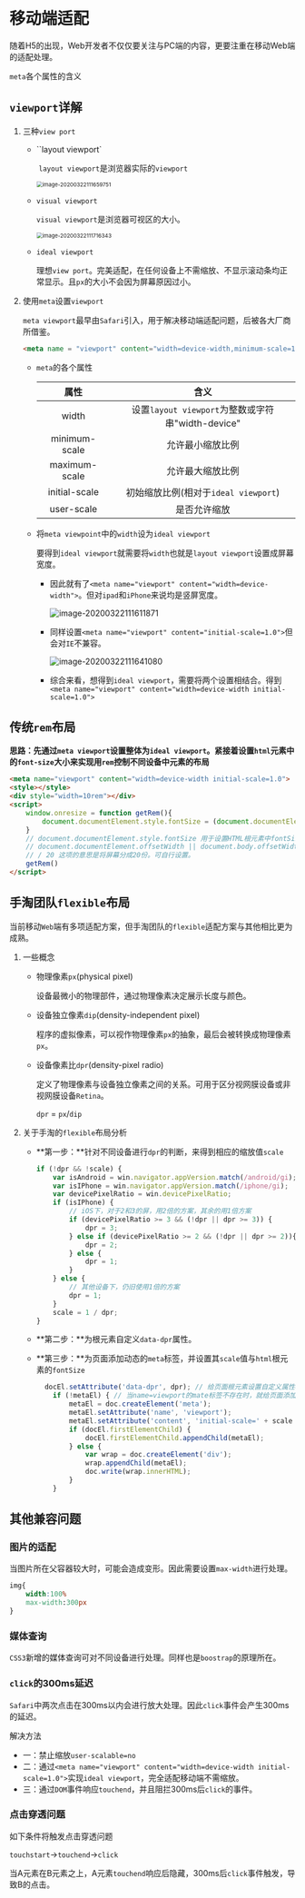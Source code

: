 # 移动端适配

随着H5的出现，Web开发者不仅仅要关注与PC端的内容，更要注重在移动Web端的适配处理。

`meta`各个属性的含义

## `viewport`详解

1. 三种`view port`

   + ``layout viewport`

     ​	`layout viewport`是浏览器实际的`viewport`

     <img src="upload/image-20200322111659751.png" alt="image-20200322111659751" style="zoom:67%;" />

   + `visual viewport`

     `visual viewport`是浏览器可视区的大小。

     <img src="upload/image-20200322111716343.png" alt="image-20200322111716343" style="zoom:67%;" />

   + `ideal viewport`

     理想`view port`。完美适配，在任何设备上不需缩放、不显示滚动条均正常显示。且`px`的大小不会因为屏幕原因过小。

2. 使用`meta`设置`viewport`

   `meta viewport`最早由`Safari`引入，用于解决移动端适配问题，后被各大厂商所借鉴。

   ```html
   <meta name = "viewport" content="width=device-width,minimum-scale=1.0,maximum-scale=1.0,initial-scale=1,user-scalable=0">
   ```

   + `meta`的各个属性

     |     属性      |                       含义                        |
     | :-----------: | :-----------------------------------------------: |
     |     width     | 设置`layout viewport`为整数或字符串"width-device" |
     | minimum-scale |                 允许最小缩放比例                  |
     | maximum-scale |                 允许最大缩放比例                  |
     | initial-scale |       初始缩放比例(相对于`ideal viewport`)        |
     |  user-scale   |                   是否允许缩放                    |

   + 将`meta viewpoint`中的`width`设为`ideal viewport`

     要得到`ideal viewport`就需要将`width`也就是`layout viewport`设置成屏幕宽度。

     - 因此就有了`<meta name="viewport" content="width=device-width">`。但对`ipad`和`iPhone`来说均是竖屏宽度。

       ![image-20200322111611871](upload/image-20200322111611871.png)

     - 同样设置`<meta name="viewport" content="initial-scale=1.0">`但会对`IE`不兼容。

       ![image-20200322111641080](upload/image-20200322111641080.png)

     - 综合来看，想得到`ideal viewport`，需要将两个设置相结合。得到`<meta name="viewport" content="width=device-width initial-scale=1.0">`

## 传统`rem`布局

**思路：先通过`meta viewport`设置整体为`ideal viewport`。紧接着设置`html`元素中的`font-size`大小来实现用`rem`控制不同设备中元素的布局**

```html
<meta name="viewport" content="width=device-width initial-scale=1.0">
<style></style>
<div style="width=10rem"></div>
<script>
    window.onresize = function getRem(){
        document.documentElement.style.fontSize = (document.documentElement.offsetWidth || document.body.offsetWidth) / 20 + "px"
    }
    // document.documentElement.style.fontSize 用于设置HTML根元素中fontSize的大小
    // document.documentElement.offsetWidth || document.body.offsetWidth 用于获取元素宽度并兼容IE
    // / 20 这项的意思是将屏幕分成20份。可自行设置。
    getRem()
</script>
```



## 手淘团队`flexible`布局

当前移动`Web`端有多项适配方案，但手淘团队的`flexible`适配方案与其他相比更为成熟。

1. 一些概念

   + 物理像素`px`(physical pixel)

     设备最微小的物理部件，通过物理像素决定展示长度与颜色。

   + 设备独立像素`dip`(density-independent pixel)

     程序的虚拟像素，可以视作物理像素`px`的抽象，最后会被转换成物理像素`px`。

   + 设备像素比`dpr`(density-pixel radio)

     定义了物理像素与设备独立像素之间的关系。可用于区分视网膜设备或非视网膜设备`Retina`。

     `dpr` = `px`/`dip`

2. 关于手淘的`flexible`布局分析

   + **第一步：**针对不同设备进行`dpr`的判断，来得到相应的缩放值`scale`

     ```javascript
     if (!dpr && !scale) {
         var isAndroid = win.navigator.appVersion.match(/android/gi);
         var isIPhone = win.navigator.appVersion.match(/iphone/gi);
         var devicePixelRatio = win.devicePixelRatio;
         if (isIPhone) {
             // iOS下，对于2和3的屏，用2倍的方案，其余的用1倍方案
             if (devicePixelRatio >= 3 && (!dpr || dpr >= 3)) {                
                 dpr = 3;
             } else if (devicePixelRatio >= 2 && (!dpr || dpr >= 2)){
                 dpr = 2;
             } else {
                 dpr = 1;
             }
         } else {
             // 其他设备下，仍旧使用1倍的方案
             dpr = 1;
         }
         scale = 1 / dpr;
     }
     ```

   + **第二步：**为根元素自定义`data-dpr`属性。

   + **第三步：**为页面添加动态的`meta`标签，并设置其`scale`值与`html`根元素的`fontSize`

     ```javascript
       docEl.setAttribute('data-dpr', dpr); // 给页面根元素设置自定义属性data-dpr，值为前面已经赋值好的dpr
         if (!metaEl) { // 当name=viewport的mate标签不存在时，就给页面添加一个，各元素值为前面计算好的scale，并不允许用户拖动缩放
             metaEl = doc.createElement('meta');
             metaEl.setAttribute('name', 'viewport');
             metaEl.setAttribute('content', 'initial-scale=' + scale + ', maximum-scale=' + scale + ', minimum-scale=' + scale + ', user-scalable=no');
             if (docEl.firstElementChild) {
                 docEl.firstElementChild.appendChild(metaEl);
             } else {
                 var wrap = doc.createElement('div');
                 wrap.appendChild(metaEl);
                 doc.write(wrap.innerHTML);
             }
         }
     ```

     

## 其他兼容问题

### 图片的适配

当图片所在父容器较大时，可能会造成变形。因此需要设置`max-width`进行处理。

```css
img{
    width:100%
    max-width:300px
}
```

### 媒体查询

`CSS3`新增的媒体查询可对不同设备进行处理。同样也是`boostrap`的原理所在。

### `click`的300ms延迟

`Safari`中两次点击在300ms以内会进行放大处理。因此`click`事件会产生300ms的延迟。

解决方法

+ 一：禁止缩放`user-scalable=no`
+ 二：通过`<meta name="viewport" content="width=device-width initial-scale=1.0">`实现`ideal viewport`，完全适配移动端不需缩放。
+ 三：通过`DOM`事件响应`touchend`，并且阻拦300ms后`click`的事件。

### 点击穿透问题

如下条件将触发点击穿透问题

`touchstart`->`touchend`->`click`

当A元素在B元素之上，A元素`touchend`响应后隐藏，300ms后`click`事件触发，导致B的点击。



